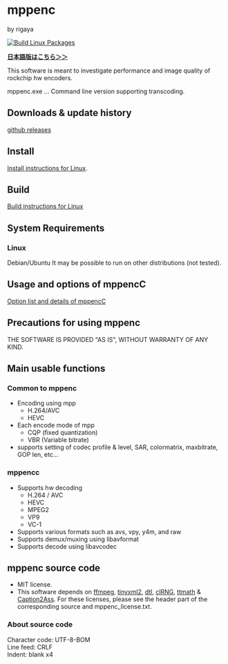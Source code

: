 
# mppenc  
by rigaya

[![Build Linux Packages](https://github.com/rigaya/mppenc/actions/workflows/build_packages.yml/badge.svg)](https://github.com/rigaya/mppenc/actions/workflows/build_packages.yml)  

**[日本語版はこちら＞＞](./Readme.ja.md)**  

This software is meant to investigate performance and image quality of rockchip hw encoders.

mppenc.exe … Command line version supporting transcoding.  

## Downloads & update history
[github releases](https://github.com/rigaya/mppenc/releases)  

## Install
[Install instructions for Linux](./Install.en.md).

## Build
[Build instructions for Linux](./Build.en.md)

## System Requirements

### Linux
Debian/Ubuntu
  It may be possible to run on other distributions (not tested).

## Usage and options of mppencC
[Option list and details of mppencC](./mppenc_Options.en.md)

## Precautions for using mppenc
THE SOFTWARE IS PROVIDED "AS IS", WITHOUT WARRANTY OF ANY KIND.


## Main usable functions
### Common to mppenc
- Encoding using mpp
   - H.264/AVC
   - HEVC
- Each encode mode of mpp
   - CQP       (fixed quantization)
   - VBR       (Variable bitrate)
- supports setting of codec profile & level, SAR, colormatrix, maxbitrate, GOP len, etc...


### mppencc
- Supports hw decoding
  - H.264 / AVC
  - HEVC
  - MPEG2
  - VP9
  - VC-1
- Supports various formats such as avs, vpy, y4m, and raw
- Supports demux/muxing using libavformat
- Supports decode using libavcodec

## mppenc source code
- MIT license.
- This software depends on
  [ffmpeg](https://ffmpeg.org/),
  [tinyxml2](http://www.grinninglizard.com/tinyxml2/),
  [dtl](https://github.com/cubicdaiya/dtl),
  [clRNG](https://github.com/clMathLibraries/clRNG),
  [ttmath](http://www.ttmath.org/) &
  [Caption2Ass](https://github.com/maki-rxrz/Caption2Ass_PCR).
  For these licenses, please see the header part of the corresponding source and mppenc_license.txt.

### About source code
Character code: UTF-8-BOM  
Line feed: CRLF  
Indent: blank x4  
